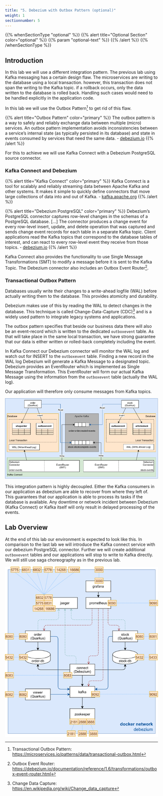 ```yaml
---
title: "5. Debezium with Outbox Pattern (optional)"
weight: 1
sectionnumber: 5
---
```


{{% whenSectionType "optional" %}}
{{% alert title="Optional Section" color="optional" %}} {{% param "optional-text" %}} {{% /alert %}}
{{% /whenSectionType %}}


## Introduction

In this lab we will use a different integration pattern. The previous lab using Kafka messaging has a certain design flaw. The microservices are writing to the database using a local transaction. however, this transaction does not span the writing to the Kafka topic. if a rollback occurs, only the data written to the database is rolled back. Handling such cases would need to be handled explicitly in the application code.

In this lab we will use the Outbox Pattern[^1] to get rid of this flaw.

{{% alert title="Outbox Pattern" color="primary" %}} The outbox pattern is a way to safely and reliably exchange data between multiple (micro) services. An outbox pattern implementation avoids inconsistencies between a service’s internal state (as typically persisted in its database) and state in events consumed by services that need the same data. - [debezium.io](https://debezium.io/documentation/reference/configuration/outbox-event-router.html) {{% /alert %}}

For this to achieve we will use Kafka Connect with a Debezium PostgreSQL source connector.


### Kafka Connect and Debezium

{{% alert title="Kafka Connect" color="primary" %}} Kafka Connect is a tool for scalably and reliably streaming data between Apache Kafka and other systems. It makes it simple to quickly define connectors that move large collections of data into and out of Kafka. - [kafka.apache.org](https://kafka.apache.org/documentation/#connect) {{% /alert %}}


{{% alert title="Debezium PostgreSQL" color="primary" %}} Debezium’s PostgreSQL connector captures row-level changes in the schemas of a PostgreSQL database. [...] The connector produces a change event for every row-level insert, update, and delete operation that was captured and sends change event records for each table in a separate Kafka topic. Client applications read the Kafka topics that correspond to the database tables of interest, and can react to every row-level event they receive from those topics. - [debezium.io](https://debezium.io/documentation/reference/connectors/postgresql.html) {{% /alert %}}

Kafka Connect also provides the functionality to use Single Message Transformations (SMT) to modify a message before it is sent to the Kafka Topic. The Debezium connector also includes an Outbox Event Router[^2].


### Transactional Outbox Pattern

Databases usually write their changes to a write-ahead logfile (WAL) before actually writing them to the database. This provides atomicity and durability.

Debezium makes use of this by reading the WAL to detect changes in the database. This technique is called Change-Data-Capture (CDC)[^3] and is a widely used pattern to integrate legacy systems and applications.

The outbox pattern specifies that beside our business data there will also be an event-record which is written to the dedicated `outboxevent` table. As that will take place in the same local transaction, we have strong guarantee that our data is either written or rolled-back completely including the event.

In Kafka Connect our Debezium connector will monitor the WAL log and watch out for INSERT to the `outboxevent` table. Finding a new record in the WAL log Debezium will generate a Kafka Message to a designated topic. Debezium provides an EventRouter which is implemented as Single Message Transformation. This EventRouter will form our actual Kafka Message using the information from the `outboxevent` table (actually the WAL log).

Our application will therefore only consume messages from Kafka topics.

![Environment](outbox-pattern.png)

This integration pattern is highly decoupled. Either the Kafka consumers in our application as debezium are able to recover from where they left of. This guarantees that our application is able to process its tasks if the database is available. Any downtime or network incident between Debezium (Kafka Connect) or Kafka itself will only result in delayed processing of the events.


## Lab Overview

At the end of this lab our environment is expected to look like this. In comparison to the last lab we will introduce the Kafka connect service with our debezium PostgreSQL connector. Further we will create additional `outboxevent` tables and our applications will stop to write to Kafka directly. We will still use saga choreography as in the previous lab.

![Environment](debezium.png)


[^1]: Transactional Outbox Pattern: https://microservices.io/patterns/data/transactional-outbox.html
[^2]: Outbox Event Router: https://debezium.io/documentation/reference/1.6/transformations/outbox-event-router.html
[^3]: Change Data Capture: https://en.wikipedia.org/wiki/Change_data_capture
